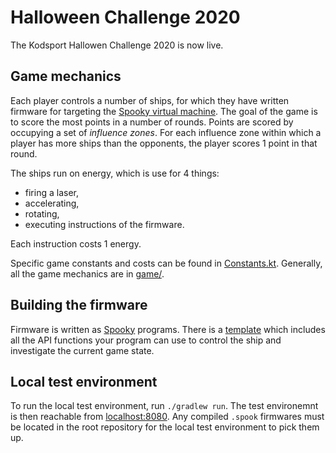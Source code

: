 # Halloween Challenge 2020
The Kodsport Hallowen Challenge 2020 is now live.

## Game mechanics
Each player controls a number of ships, for which they have written firmware for targeting the [Spooky virtual machine](https://github.com/jsannemo/spooky-vm).
The goal of the game is to score the most points in a number of rounds.
Points are scored by occupying a set of *influence zones*.
For each influence zone within which a player has more ships than the opponents, the player scores 1 point in that round.

The ships run on energy, which is use for 4 things:
- firing a laser,
- accelerating,
- rotating,
- executing instructions of the firmware.

Each instruction costs 1 energy.

Specific game constants and costs can be found in [Constants.kt](https://github.com/Kodsport/halloween-2020/blob/main/src/commonMain/kotlin/halloween2020/game/Constants.kt).
Generally, all the game mechanics are in [game/](https://github.com/Kodsport/halloween-2020/tree/main/src/commonMain/kotlin/halloween2020/game).

## Building the firmware
Firmware is written as [Spooky](https://github.com/jsannemo/spooky-vm) programs.
There is a [template](https://github.com/Kodsport/halloween-2020/blob/main/template.spooky) which includes all the API functions your program can use to control the ship and investigate the current game state.

## Local test environment
To run the local test environment, run `./gradlew run`.
The test environemnt is then reachable from [localhost:8080](http://localhost:8080).
Any compiled `.spook` firmwares must be located in the root repository for the local test environment to pick them up.

